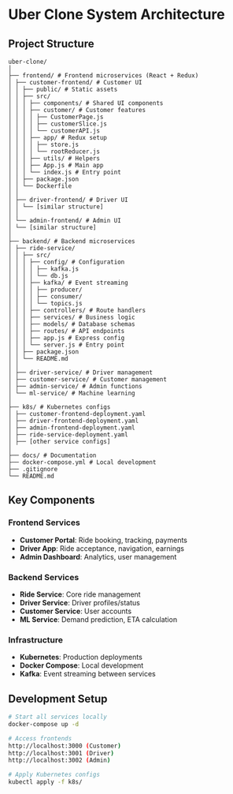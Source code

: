 # Uber Clone System Architecture

## Project Structure
```text
uber-clone/
│
├── frontend/ # Frontend microservices (React + Redux)
│ ├── customer-frontend/ # Customer UI
│ │ ├── public/ # Static assets
│ │ ├── src/
│ │ │ ├── components/ # Shared UI components
│ │ │ ├── customer/ # Customer features
│ │ │ │ ├── CustomerPage.js
│ │ │ │ ├── customerSlice.js
│ │ │ │ └── customerAPI.js
│ │ │ ├── app/ # Redux setup
│ │ │ │ ├── store.js
│ │ │ │ └── rootReducer.js
│ │ │ ├── utils/ # Helpers
│ │ │ ├── App.js # Main app
│ │ │ └── index.js # Entry point
│ │ ├── package.json
│ │ └── Dockerfile
│ │
│ ├── driver-frontend/ # Driver UI
│ │ └── [similar structure]
│ │
│ └── admin-frontend/ # Admin UI
│ └── [similar structure]
│
├── backend/ # Backend microservices
│ ├── ride-service/
│ │ ├── src/
│ │ │ ├── config/ # Configuration
│ │ │ │ ├── kafka.js
│ │ │ │ └── db.js
│ │ │ ├── kafka/ # Event streaming
│ │ │ │ ├── producer/
│ │ │ │ ├── consumer/
│ │ │ │ └── topics.js
│ │ │ ├── controllers/ # Route handlers
│ │ │ ├── services/ # Business logic
│ │ │ ├── models/ # Database schemas
│ │ │ ├── routes/ # API endpoints
│ │ │ ├── app.js # Express config
│ │ │ └── server.js # Entry point
│ │ ├── package.json
│ │ └── README.md
│ │
│ ├── driver-service/ # Driver management
│ ├── customer-service/ # Customer management
│ ├── admin-service/ # Admin functions
│ └── ml-service/ # Machine learning
│
├── k8s/ # Kubernetes configs
│ ├── customer-frontend-deployment.yaml
│ ├── driver-frontend-deployment.yaml
│ ├── admin-frontend-deployment.yaml
│ ├── ride-service-deployment.yaml
│ ├── [other service configs]
│
├── docs/ # Documentation
├── docker-compose.yml # Local development
├── .gitignore
└── README.md
```

## Key Components

### Frontend Services
- **Customer Portal**: Ride booking, tracking, payments
- **Driver App**: Ride acceptance, navigation, earnings
- **Admin Dashboard**: Analytics, user management

### Backend Services
- **Ride Service**: Core ride management
- **Driver Service**: Driver profiles/status
- **Customer Service**: User accounts
- **ML Service**: Demand prediction, ETA calculation

### Infrastructure
- **Kubernetes**: Production deployments
- **Docker Compose**: Local development
- **Kafka**: Event streaming between services

## Development Setup

```bash
# Start all services locally
docker-compose up -d

# Access frontends
http://localhost:3000 (Customer)
http://localhost:3001 (Driver)
http://localhost:3002 (Admin)

# Apply Kubernetes configs
kubectl apply -f k8s/